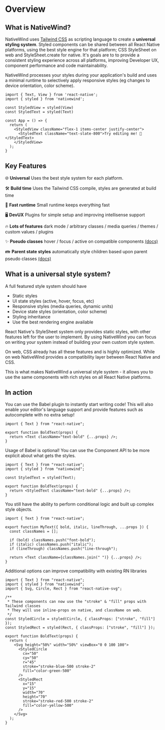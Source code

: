 # Overview

## What is NativeWind?

NativeWind uses [Tailwind CSS](https://tailwindcss.com) as scripting language to create a **universal styling system**. Styled components can be shared between all React Native platforms, using the best style engine for that platform; CSS StyleSheet on web and StyleSheet.create for native. It's goals are to to provide a consistent styling experience across all platforms, improving Developer UX, component performance and code maintainability.

NativeWind processes your styles during your application's build and uses a minimal runtime to selectively apply responsive styles (eg changes to device orientation, color scheme).

```SnackPlayer name=Hello%20World
import { Text, View } from 'react-native';
import { styled } from 'nativewind';

const StyledView = styled(View)
const StyledText = styled(Text)

const App = () => {
  return (
    <StyledView className="flex-1 items-center justify-center">
      <StyledText className="text-slate-800">Try editing me! 🎉</StyledText>
    </StyledView>
  );
}
```

## Key Features

🌐 **Universal** Uses the best style system for each platform.

🛠️ **Build time** Uses the Tailwind CSS compile, styles are generated at build time

🚀 **Fast runtime** Small runtime keeps everything fast

🖥️ **DevUX** Plugins for simple setup and improving intellisense support

🔥 **Lots of features** dark mode / arbitrary classes / media queries / themes / custom values / plugins

✨ **Pseudo classes** hover / focus / active on compatible components [(docs)](../core-concepts/states#hover-focus-and-active)

👪 **Parent state styles** automatically style children based upon parent pseudo classes [(docs)](../core-concepts/states#hover-focus-and-active#styling-based-on-parent-state)

## What is a universal style system?

A full featured style system should have

- Static styles
- UI state styles (active, hover, focus, etc)
- Responsive styles (media queries, dynamic units)
- Device state styles (orientation, color scheme)
- Styling inheritance
- Use the best rendering engine available

React Native's StyleSheet system only provides static styles, with other features left for the user to implement. By using NativeWind you can focus on writing your system instead of building your own custom style system.

On web, CSS already has all these features and is highly optimized. While on web NativeWind provides a compatibility layer between React Native and CSS.

This is what makes NativeWind a universal style system - it allows you to use the same components with rich styles on all React Native platforms.

## In action

You can use the Babel plugin to instantly start writing code! This will also enable your editor's language support and provide features such as autocomplete with no extra setup!

```tsx
import { Text } from "react-native";

export function BoldText(props) {
  return <Text className="text-bold" {...props} />;
}
```

Usage of Babel is optional! You can use the Component API to be more explicit about what gets the styles.

```tsx
import { Text } from "react-native";
import { styled } from "nativewind";

const StyledText = styled(Text);

export function BoldText(props) {
  return <StyledText className="text-bold" {...props} />;
}
```

You still have the ability to perform conditional logic and built up complex style objects.

```tsx
import { Text } from "react-native";

export function MyText({ bold, italic, lineThrough, ...props }) {
  const classNames = [];

  if (bold) classNames.push("font-bold");
  if (italic) classNames.push("italic");
  if (lineThrough) classNames.push("line-through");

  return <Text className={classNames.join(" ")} {...props} />;
}
```

Additional options can improve compatibility with existing RN libraries

```tsx
import { Text } from "react-native";
import { styled } from "nativewind";
import { Svg, Circle, Rect } from "react-native-svg";

/**
 * These components can now use the "stroke" & "fill" props with Tailwind classes
 * They will use inline-props on native, and className on web.
 */
const StyledCircle = styled(Circle, { classProps: ["stroke", "fill"] });
const StyledRect = styled(Rect, { classProps: ["stroke", "fill"] });

export function BoldText(props) {
  return (
    <Svg height="50%" width="50%" viewBox="0 0 100 100">
      <StyledCircle
        cx="50"
        cy="50"
        r="45"
        stroke="stroke-blue-500 stroke-2"
        fill="color-green-500"
      />
      <StyledRect
        x="15"
        y="15"
        width="70"
        height="70"
        stroke="stroke-red-500 stroke-2"
        fill="color-yellow-500"
      />
    </Svg>
  );
}
```
